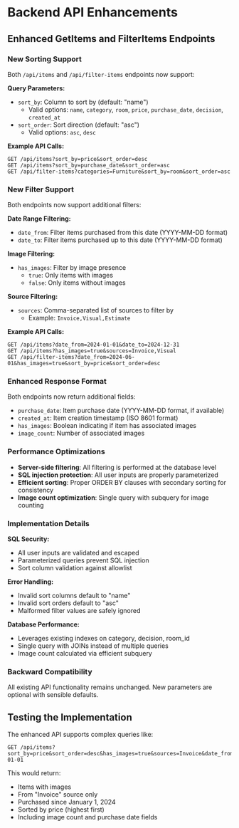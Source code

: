# Backend API Enhancements

## Enhanced GetItems and FilterItems Endpoints

### New Sorting Support

Both `/api/items` and `/api/filter-items` endpoints now support:

**Query Parameters:**
- `sort_by`: Column to sort by (default: "name")
  - Valid options: `name`, `category`, `room`, `price`, `purchase_date`, `decision`, `created_at`
- `sort_order`: Sort direction (default: "asc")
  - Valid options: `asc`, `desc`

**Example API Calls:**
```
GET /api/items?sort_by=price&sort_order=desc
GET /api/items?sort_by=purchase_date&sort_order=asc
GET /api/filter-items?categories=Furniture&sort_by=room&sort_order=asc
```

### New Filter Support

Both endpoints now support additional filters:

**Date Range Filtering:**
- `date_from`: Filter items purchased from this date (YYYY-MM-DD format)
- `date_to`: Filter items purchased up to this date (YYYY-MM-DD format)

**Image Filtering:**
- `has_images`: Filter by image presence
  - `true`: Only items with images
  - `false`: Only items without images

**Source Filtering:**
- `sources`: Comma-separated list of sources to filter by
  - Example: `Invoice,Visual,Estimate`

**Example API Calls:**
```
GET /api/items?date_from=2024-01-01&date_to=2024-12-31
GET /api/items?has_images=true&sources=Invoice,Visual
GET /api/filter-items?date_from=2024-06-01&has_images=true&sort_by=price&sort_order=desc
```

### Enhanced Response Format

Both endpoints now return additional fields:
- `purchase_date`: Item purchase date (YYYY-MM-DD format, if available)
- `created_at`: Item creation timestamp (ISO 8601 format)
- `has_images`: Boolean indicating if item has associated images
- `image_count`: Number of associated images

### Performance Optimizations

- **Server-side filtering**: All filtering is performed at the database level
- **SQL injection protection**: All user inputs are properly parameterized
- **Efficient sorting**: Proper ORDER BY clauses with secondary sorting for consistency
- **Image count optimization**: Single query with subquery for image counting

### Implementation Details

**SQL Security:**
- All user inputs are validated and escaped
- Parameterized queries prevent SQL injection
- Sort column validation against allowlist

**Error Handling:**
- Invalid sort columns default to "name"
- Invalid sort orders default to "asc"
- Malformed filter values are safely ignored

**Database Performance:**
- Leverages existing indexes on category, decision, room_id
- Single query with JOINs instead of multiple queries
- Image count calculated via efficient subquery

### Backward Compatibility

All existing API functionality remains unchanged. New parameters are optional with sensible defaults.

## Testing the Implementation

The enhanced API supports complex queries like:

```
GET /api/items?sort_by=price&sort_order=desc&has_images=true&sources=Invoice&date_from=2024-01-01
```

This would return:
- Items with images
- From "Invoice" source only  
- Purchased since January 1, 2024
- Sorted by price (highest first)
- Including image count and purchase date fields

